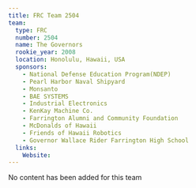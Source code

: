 ```yaml
---
title: FRC Team 2504
team:
  type: FRC
  number: 2504
  name: The Governors
  rookie_year: 2008
  location: Honolulu, Hawaii, USA
  sponsors:
    - National Defense Education Program(NDEP)
    - Pearl Harbor Naval Shipyard
    - Monsanto
    - BAE SYSTEMS
    - Industrial Electronics
    - KenKay Machine Co.
    - Farrington Alumni and Community Foundation
    - McDonalds of Hawaii
    - Friends of Hawaii Robotics
    - Governor Wallace Rider Farrington High School
  links:
    Website: 
---
```

No content has been added for this team